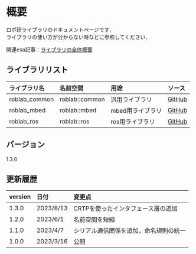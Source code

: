 # 概要

ロボ研ライブラリのドキュメントページです．  
ライブラリの使い方が分からない時などに参照してください．  

関連esa記事：[ライブラリの全体概要](https://roblab-shinshu.esa.io/posts/2021)

## ライブラリリスト

| ライブラリ名  | 名前空間       | 用途             | ソース                                                      |
| :------------ | :------------- | :--------------- | :---------------------------------------------------------- |
| roblab_common | roblab::common | 汎用ライブラリ   | [GitHub](https://github.com/shinshu-alps/roblab_common_lib) |
| roblab_mbed   | roblab::mbed   | mbed用ライブラリ | [GitHub](https://github.com/shinshu-alps/roblab_mbed_lib)   |
| roblab_ros    | roblab::ros    | ros用ライブラリ  | [GitHub](https://github.com/shinshu-alps/roblab_ros_lib)    |

## バージョン

1.3.0

## 更新履歴

| version | 日付      | 変更点                                 |
| :------ | :-------- | :------------------------------------- |
| 1.3.0   | 2023/8/13 | CRTPを使ったインタフェース層の追加     |
| 1.2.0   | 2023/6/1  | 名前空間を短縮                         |
| 1.1.0   | 2023/4/7  | シリアル通信関係を追加，命名規則の統一 |
| 1.0.0   | 2023/3/16 | 公開                                   |
